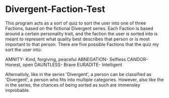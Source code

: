 # Divergent-Faction-Test

This program acts as a sort of quiz to sort the user into one of three Factions, based on the fictional Divergent series. Each Faction is based around a certain personality trait, 
and the faction the user is sorted into is meant to represent what quality best describes that person or is most important to that person. There are five possible Factions that the quiz 
my sort the user into:

AMNITY- Kind, forgiving, peaceful
ABNEGATION- Selfless
CANDOR- Honest, open
DAUNTLESS- Brave
EURADITE- Intelligent 

Alternativly, like in the series 'Divergent', a person can be classified as 'Divergent', a person who fits into multiple categories. However, also like the in the series, the chances of being sorted as such are 
immensley improbable.

